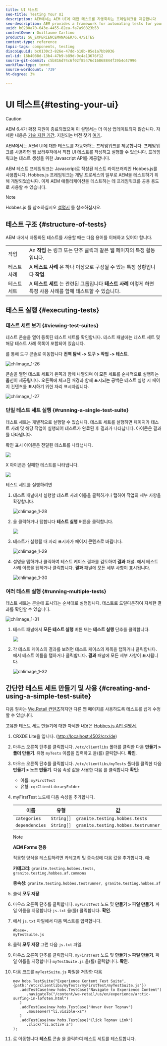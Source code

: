```yaml
---
title: UI 테스트
seo-title: Testing Your UI
description: AEM에서는 AEM UI에 대한 테스트를 자동화하는 프레임워크를 제공합니다
seo-description: AEM provides a framework for automating tests for your AEM UI
uuid: b0280a70-643e-4455-82ea-fa7a90823b53
contentOwner: Guillaume Carlino
products: SG_EXPERIENCEMANAGER/6.4/SITES
content-type: reference
topic-tags: components, testing
discoiquuid: bc0130c3-826e-47dd-b18b-85e1a7bb9936
exl-id: 16b4088d-13b4-47b9-b89d-0c4a13676f12
source-git-commit: c5b816d74c6f02f85476d16868844f39b4c47996
workflow-type: tm+mt
source-wordcount: '739'
ht-degree: 3%

---
```


# UI 테스트{#testing-your-ui}

>[!CAUTION]
>
>AEM 6.4가 확장 지원이 종료되었으며 이 설명서는 더 이상 업데이트되지 않습니다. 자세한 내용은 [기술 지원 기간](https://helpx.adobe.com/kr/support/programs/eol-matrix.html). 지원되는 버전 찾기 [여기](https://experienceleague.adobe.com/docs/).

AEM에서는 AEM UI에 대한 테스트를 자동화하는 프레임워크를 제공합니다. 프레임워크를 사용하면 웹 브라우저에서 직접 UI 테스트를 작성하고 실행할 수 있습니다. 프레임워크는 테스트 생성을 위한 Javascript API를 제공합니다.

AEM 테스트 프레임워크는 Javascript로 작성된 테스트 라이브러리인 Hobbes.js를 사용합니다. Hobbes.js 프레임워크는 개발 프로세스의 일부로 AEM을 테스트하기 위해 개발되었습니다. 이제 AEM 애플리케이션을 테스트하는 데 프레임워크를 공용 용도로 사용할 수 있습니다.

>[!NOTE]
>
>Hobbes.js 를 참조하십시오 [설명서](https://helpx.adobe.com/experience-manager/6-4/sites/developing/using/reference-materials/test-api/index.html) 를 참조하십시오.

## 테스트 구조 {#structure-of-tests}

AEM 내에서 자동화된 테스트를 사용할 때는 다음 용어를 이해하고 있어야 합니다.

|  |  |
|---|---|
| 작업 | An **작업** 는 링크 또는 단추 클릭과 같은 웹 페이지의 특정 활동입니다. |
| 테스트 사례 | A **테스트 사례** 은 하나 이상으로 구성될 수 있는 특정 상황입니다 **작업**. |
| 테스트 세트 | A **테스트 세트** 는 관련된 그룹입니다 **테스트 사례** 이렇게 하면 특정 사용 사례를 함께 테스트할 수 있습니다. |

## 테스트 실행 {#executing-tests}

### 테스트 세트 보기 {#viewing-test-suites}

테스트 콘솔을 열어 등록된 테스트 세트를 확인합니다. 테스트 패널에는 테스트 세트 및 해당 테스트 사례 목록이 포함되어 있습니다.

를 통해 도구 콘솔로 이동합니다 **전역 탐색 -> 도구 > 작업 -> 테스트**.

![chlimage_1-26](assets/chlimage_1-26.png)

콘솔을 열면 테스트 세트가 왼쪽과 함께 나열되며 이 모든 세트를 순차적으로 실행하는 옵션이 제공됩니다. 오른쪽에 체크된 배경과 함께 표시되는 공백은 테스트 실행 시 페이지 컨텐츠를 표시하기 위한 자리 표시자입니다.

![chlimage_1-27](assets/chlimage_1-27.png)

### 단일 테스트 세트 실행 {#running-a-single-test-suite}

테스트 세트는 개별적으로 실행할 수 있습니다. 테스트 세트를 실행하면 페이지가 테스트 사례 및 해당 작업이 실행되어 테스트가 완료된 후 결과가 나타납니다. 아이콘은 결과를 나타냅니다.

확인 표시 아이콘은 전달된 테스트를 나타냅니다.

![](do-not-localize/chlimage_1-5.png)

X 아이콘은 실패한 테스트를 나타냅니다.

![](do-not-localize/chlimage_1-6.png)

테스트 세트를 실행하려면

1. 테스트 패널에서 실행할 테스트 사례 이름을 클릭하거나 탭하여 작업의 세부 사항을 확장합니다.

   ![chlimage_1-28](assets/chlimage_1-28.png)

1. 을 클릭하거나 탭합니다 **테스트 실행** 버튼을 클릭합니다.

   ![](do-not-localize/chlimage_1-7.png)

1. 테스트가 실행될 때 자리 표시자가 페이지 콘텐츠로 바뀝니다.

   ![chlimage_1-29](assets/chlimage_1-29.png)

1. 설명을 탭하거나 클릭하여 테스트 케이스 결과를 검토하여 **결과** 패널. 에서 테스트 사례 이름을 탭하거나 클릭합니다. **결과** 패널에 모든 세부 사항이 표시됩니다.

   ![chlimage_1-30](assets/chlimage_1-30.png)

### 여러 테스트 실행 {#running-multiple-tests}

테스트 세트는 콘솔에 표시되는 순서대로 실행됩니다. 테스트로 드릴다운하여 자세한 결과를 확인할 수 있습니다.

![chlimage_1-31](assets/chlimage_1-31.png)

1. 테스트 패널에서 **모든 테스트 실행** 버튼 또는 **테스트 실행** 단추를 클릭합니다.

   ![](do-not-localize/chlimage_1-8.png)

1. 각 테스트 케이스의 결과를 보려면 테스트 케이스의 제목을 탭하거나 클릭합니다. 에서 테스트 이름을 탭하거나 클릭합니다. **결과** 패널에 모든 세부 사항이 표시됩니다.

   ![chlimage_1-32](assets/chlimage_1-32.png)

## 간단한 테스트 세트 만들기 및 사용 {#creating-and-using-a-simple-test-suite}

다음 절차는 [We.Retail 컨텐츠](/help/sites-developing/we-retail.md)하지만 다른 웹 페이지를 사용하도록 테스트를 쉽게 수정할 수 있습니다.

고유한 테스트 세트 만들기에 대한 자세한 내용은 [Hobbes.js API 설명서](https://helpx.adobe.com/experience-manager/6-4/sites/developing/using/reference-materials/test-api/index.html).

1. CRXDE Lite을 엽니다. ([http://localhost:4502/crx/de](http://localhost:4502/crx/de))
1. 마우스 오른쪽 단추를 클릭합니다. `/etc/clientlibs` 폴더를 클릭한 다음 **만들기 > 폴더 만들기**. 유형 `myTests` 이름을 입력하고 을(를) 클릭합니다. **확인**.
1. 마우스 오른쪽 단추를 클릭합니다. `/etc/clientlibs/myTests` 폴더를 클릭한 다음 **만들기 > 노드 만들기**. 다음 속성 값을 사용한 다음 를 클릭합니다 **확인**:

   * 이름: `myFirstTest`
   * 유형: `cq:ClientLibraryFolder`

1. myFirstTest 노드에 다음 속성을 추가합니다.

   | 이름 | 유형 | 값 |
   |---|---|---|
   | `categories` | `String[]` | `granite.testing.hobbes.tests` |
   | `dependencies` | `String[]` | `granite.testing.hobbes.testrunner` |

   >[!NOTE]
   >
   >**AEM Forms 전용**
   >
   >적응형 양식을 테스트하려면 카테고리 및 종속성에 다음 값을 추가합니다. 예:
   >
   >**카테고리**: `granite.testing.hobbes.tests, granite.testing.hobbes.af.commons`
   >
   >**종속성**: `granite.testing.hobbes.testrunner, granite.testing.hobbes.af`

1. 클릭 **모두 저장**.
1. 마우스 오른쪽 단추를 클릭합니다. `myFirstTest` 노드 및 **만들기 > 파일 만들기**. 파일 이름을 지정합니다 `js.txt` 을(를) 클릭합니다. **확인**.
1. 에서 `js.txt` 파일에서 다음 텍스트를 입력합니다.

   ```
   #base=.
   myTestSuite.js
   ```

1. 클릭 **모두 저장** 그런 다음 `js.txt` 파일.
1. 마우스 오른쪽 단추를 클릭합니다. `myFirstTest` 노드 및 **만들기 > 파일 만들기**. 파일 이름을 지정합니다 `myTestSuite.js` 을(를) 클릭합니다. **확인**.
1. 다음 코드를 `myTestSuite.js` 파일을 저장한 다음

   ```
   new hobs.TestSuite("Experience Content Test Suite", {path:"/etc/clientlibs/myTests/myFirstTest/myTestSuite.js"})
      .addTestCase(new hobs.TestCase("Navigate to Experience Content")
         .navigateTo("/content/we-retail/us/en/experience/arctic-surfing-in-lofoten.html")
      )
      .addTestCase(new hobs.TestCase("Hover Over Topnav")
         .mouseover("li.visible-xs")
      )
      .addTestCase(new hobs.TestCase("Click Topnav Link")
         .click("li.active a")
   );
   ```

1. 로 이동합니다 **테스트** 콘솔 을 클릭하여 테스트 세트를 테스트합니다.

